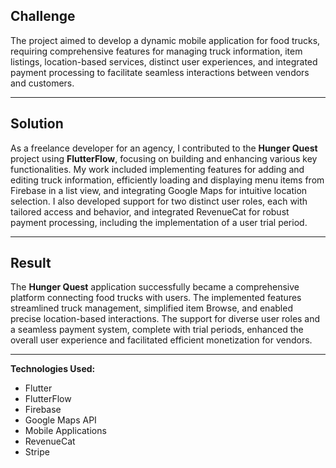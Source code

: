 ## **Challenge**
The project aimed to develop a dynamic mobile application for food trucks, requiring comprehensive features for managing truck information, item listings, location-based services, distinct user experiences, and integrated payment processing to facilitate seamless interactions between vendors and customers.

---

## **Solution**
As a freelance developer for an agency, I contributed to the **Hunger Quest** project using **FlutterFlow**, focusing on building and enhancing various key functionalities. My work included implementing features for adding and editing truck information, efficiently loading and displaying menu items from Firebase in a list view, and integrating Google Maps for intuitive location selection. I also developed support for two distinct user roles, each with tailored access and behavior, and integrated RevenueCat for robust payment processing, including the implementation of a user trial period.

---

## **Result**
The **Hunger Quest** application successfully became a comprehensive platform connecting food trucks with users. The implemented features streamlined truck management, simplified item Browse, and enabled precise location-based interactions. The support for diverse user roles and a seamless payment system, complete with trial periods, enhanced the overall user experience and facilitated efficient monetization for vendors.

---

**Technologies Used:**
- Flutter
- FlutterFlow
- Firebase
- Google Maps API
- Mobile Applications
- RevenueCat
- Stripe